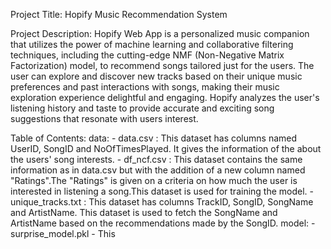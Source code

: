 Project Title: Hopify Music Recommendation System

Project Description: Hopify Web App is a personalized music companion that utilizes the power of machine learning and collaborative filtering techniques, including the cutting-edge NMF (Non-Negative Matrix Factorization) model, to recommend songs tailored just for the users. The user can explore and discover new tracks based on their unique music preferences and past interactions with songs, making their music exploration experience delightful and engaging. Hopify analyzes the user's listening history and taste to provide accurate and exciting song suggestions that resonate with users interest.

Table of Contents:
  data:
      - data.csv : This dataset has columns named UserID, SongID and NoOfTimesPlayed. It gives the information of the about the users' song 
                   interests.
      - df_ncf.csv : This dataset contains the same information as in data.csv but with the addition of a new column named "Ratings".The 
                     "Ratings" is given on a criteria on how much the user is interested in listening a song.This dataset is used for training 
                     the model.
      - unique_tracks.txt : This dataset has columns TrackID, SongID, SongName and ArtistName. This dataset is used to fetch the SongName and 
                            ArtistName based on the recommendations made by the SongID.
  model: 
      - surprise_model.pkl - This 
